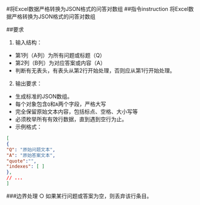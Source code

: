 #将Excel数据严格转换为JSON格式的问答对数组
##指令instruction
将Excel数据严格转换为JSON格式的问答对数组

##要求
1. 输入结构：
- 第1列（A列）为所有问题或标题（Q）
- 第2列（B列）为对应答案或内容（A）
- 判断有无表头，有表头从第2行开始处理，否则应从第1行开始处理。
2. 输出要求：
- 生成标准的JSON数组。
- 每个对象包含`Q`和`A`两个字段，严格大写
- 完全保留原始文本内容，包括标点、空格、大小写等
- 必须枚举所有有效行数据，直到遇到空行为止。
- 示例格式：
```json
[
{
"Q": "原始问题文本",
"A": "原始答案文本",
"quote":"",
"indexes": [ ]
}, 
// ...
]
```
###边界处理
○ 如果某行问题或答案为空，则丢弃该行条目。